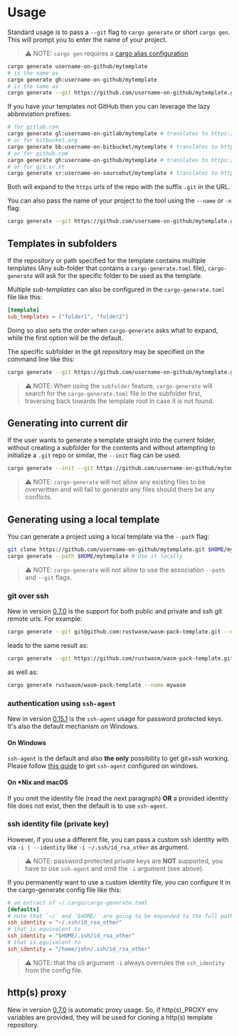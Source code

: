 # Usage

Standard usage is to pass a `--git` flag to `cargo generate` or short `cargo gen`. This will prompt you to enter the name of your project.

> ⚠️ NOTE: `cargo gen` requires a [cargo alias configuration](#cargo-gen---alias)

```sh
cargo generate username-on-github/mytemplate
# is the same as 
cargo generate gh:username-on-github/mytemplate
# is the same as 
cargo generate --git https://github.com/username-on-github/mytemplate.git
```

If you have your templates not GitHub then you can leverage the lazy abbreviation prefixes:

```sh
# for gitlab.com
cargo generate gl:username-on-gitlab/mytemplate # translates to https://gitlab.com/username-on-gitlab/mytemplate.git
# or for bitbucket.org
cargo generate bb:username-on-bitbucket/mytemplate # translates to https://bitbucket.org/username-on-bitbucket/mytemplate.git
# or for github.com 
cargo generate gh:username-on-github/mytemplate # translates to https://github.com/username-on-github/mytemplate.git
# or for git.sr.ht
cargo generate sr:username-on-sourcehut/mytemplate # translates to https://git.sr.ht/~username-on-sourcehut/mytemplate (note the tilde)
```

Both will expand to the `https` urls of the repo with the suffix `.git` in the URL.

You can also pass the name of your project to the tool using the `--name` or `-n` flag:

```sh
cargo generate --git https://github.com/username-on-github/mytemplate.git --name myproject
```

## Templates in subfolders

If the repository or path specified for the template contains multiple templates (Any sub-folder that contains a `cargo-generate.toml` file), `cargo-generate` will ask for the specific folder to be used as the template.

Multiple *sub-templates* can also be configured in the `cargo-generate.toml` file like this:

```toml
[template]
sub_templates = ["folder1", "folder2"]
```

Doing so also sets the order when `cargo-generate` asks what to expand, while the first option will be the default.

The specific subfolder in the git repository may be specified on the command line like this:

```sh
cargo generate --git https://github.com/username-on-github/mytemplate.git <relative-template-path>
```

> ⚠️ NOTE: When using the `subfolder` feature, `cargo-generate` will search for the `cargo-generate.toml` file in the subfolder first, traversing back towards the template root in case it is not found.

## Generating into current dir

If the user wants to generate a template straight into the current folder, without creating a subfolder for the contents and without attempting to initialize a `.git` repo or similar, the `--init` flag can be used.

```sh
cargo generate --init --git https://github.com/username-on-github/mytemplate.git
```

> ⚠️ NOTE: `cargo-generate` will not allow any existing files to be overwritten and will fail to generate any files should there be any conflicts.

## Generating using a local template

You can generate a project using a local template via the `--path` flag:

```sh
git clone https://github.com/username-on-github/mytemplate.git $HOME/mytemplate # Clone any template
cargo generate --path $HOME/mytemplate # Use it locally
```

> ⚠️ NOTE: `cargo-generate` will not allow to use the association `--path` and `--git` flags.

### git over ssh

New in version [0.7.0] is the support for both public and private and ssh git remote urls.
For example:

```sh
cargo generate --git git@github.com:rustwasm/wasm-pack-template.git --name mywasm
```

leads to the same result as:

```sh
cargo generate --git https://github.com/rustwasm/wasm-pack-template.git --name mywasm
```

as well as:

```sh
cargo generate rustwasm/wasm-pack-template --name mywasm
```

### authentication using `ssh-agent`

New in version [0.15.1] is the `ssh-agent` usage for password protected keys. It's also the default mechanism on Windows.

#### On Windows

`ssh-agent` is the default and also **the only** possibility to get git+ssh working.
Please follow [this guide](https://github.com/cargo-generate/cargo-generate/discussions/653) to get `ssh-agent` configured on windows.

#### On *Nix and macOS

If you omit the identity file (read the next paragraph) **OR** a provided identity file does not exist, then the default is to use `ssh-agent`.

### ssh identity file (private key)

However, if you use a different file, you can pass a custom ssh identity with via `-i | --identity` like `-i ~/.ssh/id_rsa_other` as argument.

> ⚠️ NOTE: password protected private keys are **NOT** supported, you have to use `ssh-agent` and omit the `-i` argument (see above). 

If you permanently want to use a custom identity file, you can configure it in the cargo-generate config file like this:

```toml
# an extract of ~/.cargo/cargo-generate.toml
[defaults]
# note that `~/` and `$HOME/` are going to be expanded to the full path seamlessly
ssh_identity = "~/.ssh/id_rsa_other"
# that is equivalent to 
ssh_identity = "$HOME/.ssh/id_rsa_other"
# that is equivalent to 
ssh_identity = "/home/john/.ssh/id_rsa_other"
```

> ⚠️ NOTE: that the cli argument `-i` always overrules the `ssh_identity` from the config file.

## http(s) proxy

New in version [0.7.0] is automatic proxy usage. So, if http(s)\_PROXY env variables are provided, they
will be used for cloning a http(s) template repository.

[0.7.0]: https://github.com/cargo-generate/cargo-generate/releases/tag/v0.7.0
[0.9.0]: https://github.com/cargo-generate/cargo-generate/releases/tag/v0.9.0
[0.15.1]: https://github.com/cargo-generate/cargo-generate/releases/tag/v0.15.1
[VSCode]: https://code.visualstudio.com
[`Rhai`]: https://rhai.rs/book/
[Rhai language extension]: https://marketplace.visualstudio.com/items?itemName=rhaiscript.vscode-rhai
